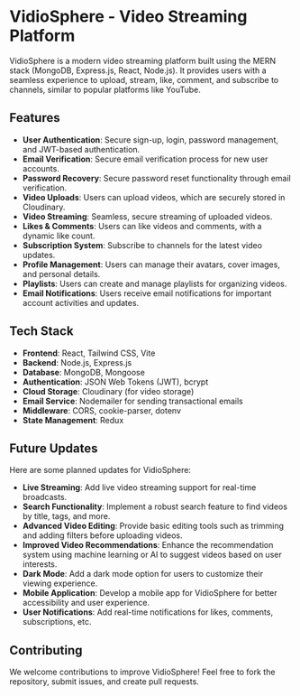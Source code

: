 # VidioSphere - Video Streaming Platform

VidioSphere is a modern video streaming platform built using the MERN stack (MongoDB, Express.js, React, Node.js). It provides users with a seamless experience to upload, stream, like, comment, and subscribe to channels, similar to popular platforms like YouTube.

## Features

- **User Authentication**: Secure sign-up, login, password management, and JWT-based authentication.
- **Email Verification**: Secure email verification process for new user accounts.
- **Password Recovery**: Secure password reset functionality through email verification.
- **Video Uploads**: Users can upload videos, which are securely stored in Cloudinary.
- **Video Streaming**: Seamless, secure streaming of uploaded videos.
- **Likes & Comments**: Users can like videos and comments, with a dynamic like count.
- **Subscription System**: Subscribe to channels for the latest video updates.
- **Profile Management**: Users can manage their avatars, cover images, and personal details.
- **Playlists**: Users can create and manage playlists for organizing videos.
- **Email Notifications**: Users receive email notifications for important account activities and updates.

## Tech Stack

- **Frontend**: React, Tailwind CSS, Vite
- **Backend**: Node.js, Express.js
- **Database**: MongoDB, Mongoose
- **Authentication**: JSON Web Tokens (JWT), bcrypt
- **Cloud Storage**: Cloudinary (for video storage)
- **Email Service**: Nodemailer for sending transactional emails
- **Middleware**: CORS, cookie-parser, dotenv
- **State Management**: Redux

## Future Updates

Here are some planned updates for VidioSphere:

- **Live Streaming**: Add live video streaming support for real-time broadcasts.
- **Search Functionality**: Implement a robust search feature to find videos by title, tags, and more.
- **Advanced Video Editing**: Provide basic editing tools such as trimming and adding filters before uploading videos.
- **Improved Video Recommendations**: Enhance the recommendation system using machine learning or AI to suggest videos based on user interests.
- **Dark Mode**: Add a dark mode option for users to customize their viewing experience.
- **Mobile Application**: Develop a mobile app for VidioSphere for better accessibility and user experience.
- **User Notifications**: Add real-time notifications for likes, comments, subscriptions, etc.

## Contributing

We welcome contributions to improve VidioSphere! Feel free to fork the repository, submit issues, and create pull requests.

